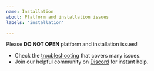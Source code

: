 ```yaml
---
name: Installation
about: Platform and installation issues
labels: 'installation'

---
```


Please **DO NOT OPEN** platform and installation issues!

- Check the [troubleshooting](https://github.com/s0md3v/roop/wiki/4.-Troubleshooting) that covers many issues.
- Join our helpful community on [Discord](https://discord.gg/Y9p4ZQ2sB9) for instant help.
